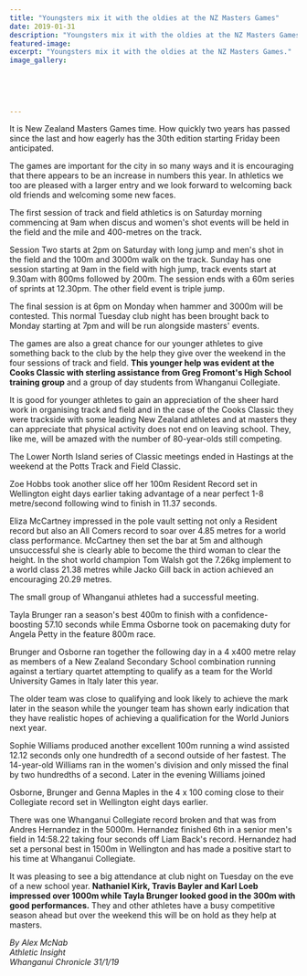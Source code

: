 ```yaml
---
title: "Youngsters mix it with the oldies at the NZ Masters Games"
date: 2019-01-31
description: "Youngsters mix it with the oldies at the NZ Masters Games..."
featured-image: 
excerpt: "Youngsters mix it with the oldies at the NZ Masters Games."
image_gallery:
	
	
	
	
	
---
```


<p>It is New Zealand Masters Games time. How quickly two years has passed since the last and how eagerly has the 30th edition starting Friday been anticipated.</p>
<p class="element element-paragraph">The games are important for the city in so many ways and it is encouraging that there appears to be an increase in numbers this year. In athletics we too are pleased with a larger entry and we look forward to welcoming back old friends and welcoming some new faces.</p>
<p class="element element-paragraph">The first session of track and field athletics is on Saturday morning commencing at 9am when discus and women's shot events will be held in the field and the mile and 400-metres on the track.</p>
<p class="element element-paragraph">Session Two starts at 2pm on Saturday with long jump and men's shot in the field and the 100m and 3000m walk on the track. Sunday has one session starting at 9am in the field with high jump, track events start at 9.30am with 800ms followed by 200m. The session ends with a 60m series of sprints at 12.30pm. The other field event is triple jump.</p>
<p class="element element-paragraph">The final session is at 6pm on Monday when hammer and 3000m will be contested. This normal Tuesday club night has been brought back to Monday starting at 7pm and will be run alongside masters' events.</p>
<p class="element element-paragraph">The games are also a great chance for our younger athletes to give something back to the club by the help they give over the weekend in the four sessions of track and field. <strong>This younger help was evident at the Cooks Classic with sterling assistance from Greg Fromont's High School training group</strong> and a group of day students from Whanganui Collegiate.</p>
<p class="element element-paragraph">It is good for younger athletes to gain an appreciation of the sheer hard work in organising track and field and in the case of the Cooks Classic they were trackside with some leading New Zealand athletes and at masters they can appreciate that physical activity does not end on leaving school. They, like me, will be amazed with the number of 80-year-olds still competing.</p>
<p class="element element-paragraph">The Lower North Island series of Classic meetings ended in Hastings at the weekend at the Potts Track and Field Classic.</p>
<p class="element element-paragraph">Zoe Hobbs took another slice off her 100m Resident Record set in Wellington eight days earlier taking advantage of a near perfect 1-8 metre/second following wind to finish in 11.37 seconds.</p>
<p class="element element-paragraph">Eliza McCartney impressed in the pole vault setting not only a Resident record but also an All Comers record to soar over 4.85 metres for a world class performance. McCartney then set the bar at 5m and although unsuccessful she is clearly able to become the third woman to clear the height. In the shot world champion Tom Walsh got the 7.26kg implement to a world class 21.38 metres while Jacko Gill back in action achieved an encouraging 20.29 metres.</p>
<p class="element element-paragraph">The small group of Whanganui athletes had a successful meeting.</p>
<p class="element element-paragraph">Tayla Brunger ran a season's best 400m to finish with a confidence-boosting 57.10 seconds while Emma Osborne took on pacemaking duty for Angela Petty in the feature 800m race.</p>
<p class="element element-paragraph">Brunger and Osborne ran together the following day in a 4 x400 metre relay as members of a New Zealand Secondary School combination running against a tertiary quartet attempting to qualify as a team for the World University Games in Italy later this year.</p>
<p class="element element-paragraph">The older team was close to qualifying and look likely to achieve the mark later in the season while the younger team has shown early indication that they have realistic hopes of achieving a qualification for the World Juniors next year.</p>
<p class="element element-paragraph">Sophie Williams produced another excellent 100m running a wind assisted 12.12 seconds only one hundredth of a second outside of her fastest. The 14-year-old Williams ran in the women's division and only missed the final by two hundredths of a second. Later in the evening Williams joined</p>
<p class="element element-paragraph">Osborne, Brunger and Genna Maples in the 4 x 100 coming close to their Collegiate record set in Wellington eight days earlier.</p>
<p class="element element-paragraph">There was one Whanganui Collegiate record broken and that was from Andres Hernandez in the 5000m. Hernandez finished 6th in a senior men's field in 14:58.22 taking four seconds off Liam Back's record. Hernandez had set a personal best in 1500m in Wellington and has made a positive start to his time at Whanganui Collegiate.</p>
<p class="element element-paragraph">It was pleasing to see a big attendance at club night on Tuesday on the eve of a new school year. <strong>Nathaniel Kirk, Travis Bayler and Karl Loeb impressed over 1000m while Tayla Brunger looked good in the 300m with good performances.</strong> They and other athletes have a busy competitive season ahead but over the weekend this will be on hold as they help at masters.</p>
<p class="element element-paragraph"><em>By Alex McNab</em><br /><em>Athletic Insight</em><br /><em>Whanganui Chronicle 31/1/19</em></p>

